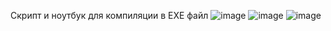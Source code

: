 Скрипт и ноутбук для компиляции в EXE файл
![image](https://github.com/terrainternship/PAH/assets/126348122/27873d79-e442-48a1-847d-1fe2786fc837)
![image](https://github.com/terrainternship/PAH/assets/126348122/fbd8da2f-7473-4e9f-9834-c8612cbe6867)
![image](https://github.com/terrainternship/PAH/assets/126348122/d4abebbc-3687-4b4d-9de9-5e6805629271)
